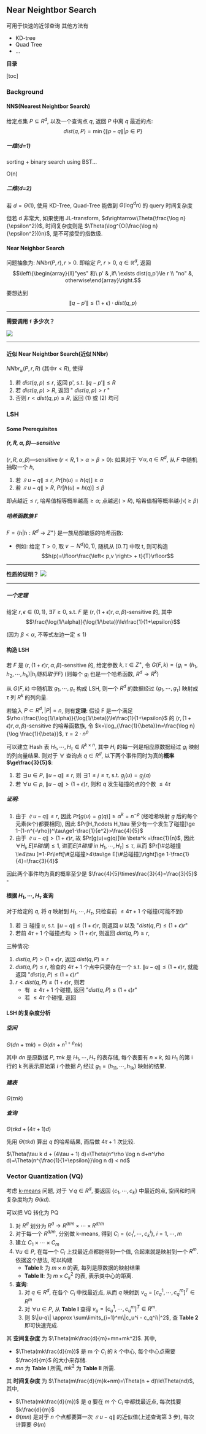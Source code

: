 ## Near Neightbor Search

可用于快速的近邻查询
其他方法有
- KD-tree
- Quad Tree
- ...


**目录**

[toc]

### Background

#### NNS(Nearest Neightbor Search)

给定点集 $P\subseteq R^d$, 以及一个查询点 $q$, 返回 $P$ 中离 $q$ 最近的点:
$$dist(q, P)=\min\{\|p-q\|\big|p\in P\}$$

##### 一维(d=1)

sorting + binary search
using BST...

O(n)

##### 二维(d=2)

若 $d = \Theta(1)$, 使用 KD-Tree, Quad-Tree 能做到 $\Theta(\log^d n)$ 的 query 时间复杂度

但若 d 非常大, 如果使用 JL-transform, $d\rightarrow\Theta(\frac{\log n}{\epsilon^2})$, 时间复杂度则是 $\Theta(\log^{O(\frac{\log n}{\epsilon^2})}n)$, 是不可接受的指数级.

#### Near Neighbor Search

问题抽象为: $NNbr(P,r), r>0$. 即给定 $P$, $r>0$, $q\in\mathbb{R}^d$, 返回
$$\left\{\begin{array}{ll}"yes" 和\ p' & ,if\ \exists dist(q,p')\le r \\ "no" &, otherwise\end{array}\right.$$

要想达到 $$\|q-p'\|\le(1+\epsilon)\cdot dist(q,p)$$

------
**需要调用 `f` 多少次？**

![](image/notes-4.invokef.png)

-----

#### 近似 Near Neightbor Search(近似 NNbr)

$NNbr_\approx(P, r, R)$ (其中$r<R$), 使得
1. 若 $dist(q,p)\le r$, 返回 p', s.t. $\|q-p'\|\le R$
2. 若 $dist(q,p)>R$, 返回 " $dist(q,p)> r$ "
3. 否则 $r< dist(q,p)\le R$, 返回 (1) 或 (2) 均可

### LSH

#### Some Prerequisites

##### $(r,R,\alpha,\beta)$—sensitive

$(r,R,\alpha,\beta)$—sensitive ($r< R, 1>\alpha>\beta>0$): 如果对于 $\forall u,q\in R^d$, 从 $F$ 中随机抽取一个 $h$,
1. 若 $\|u-q\|\le r$, $Pr[ h(u)=h(q) ] \ge \alpha$
2. 若 $\|u-q\|> R$, $Pr[ h(u) = h(q) ] \le \beta$

即点越近$\le r$, 哈希值相等概率越高$\ge\alpha$; 点越远($>R$), 哈希值相等概率越小($\ge\beta$)

##### 哈希函数族 F
$F=\{h|h: R^d\rightarrow Z^+\}$ 是一族局部敏感的哈希函数:
- 例如: 给定 $T>0$, 取 $v\sim N^d(0,1)$, 随机从 $[0.T]$ 中取 t, 则可构造$$h(p)=\lfloor\frac{\left< p,v \right> + t}{T}\rfloor$$

-----
**性质的证明？**
![](image/notes4-LSHhashfunction.png)

-----

##### 一个定理

给定 $r,\epsilon\in (0,1)$, $\exists T\ge 0$, s.t. $F$ 是 $(r,(1+\epsilon)r, \alpha,\beta)$-sensitive 的, 其中
$$\frac{\log(1/\alpha)}{\log(1/\beta)}\le\frac{1}{1+\epsilon}$$

(因为 $\beta<\alpha$, 不等式左边一定$\le 1$)

#### 构造 LSH 

若 $F$ 是 $(r,(1+\epsilon)r, \alpha,\beta)$-sensitive 的, 给定参数 $k, \tau\in Z^+$, 
令 $G(F,k)=\{\left.g_i=(h_1,h_2,\cdots,h_k)\right|h_i随机取于 F\}$
(则每个 $g_i$ 也是一个哈希函数, $R^d\rightarrow R^k$)

从 $G(F,k)$ 中随机取 $g_1,\cdots,g_\tau$ 构成 LSH, 则一个 $R^d$ 的数据经过 $(g_1,\cdots,g_\tau)$ 映射成 $\tau$ 列 $R^k$ 的列向量.

若输入 $P\subset R^d, |P|=n$, 则有**定理**:
假设 F 是一个满足 $\rho=\frac{\log(1/\alpha)}{\log(1/\beta)}\le\frac{1}{1+\epsilon}$ 的 $(r,(1+\epsilon)r, \alpha,\beta)$-sensitive 的哈希函数族, 
令 $k=\log_{\frac{1}{\beta}}n=\frac{\log n}{\log \frac{1}{\beta}}$, $\tau=2\cdot n^\rho$

可以建立 Hash 表 $H_1,\cdots,H_\tau \in R^{k\times n}$, 其中 $H_i$ 的每一列是相应原数据经过 $g_i$ 映射的列向量结果. 则对于 $\forall$ 查询点 $q\in R^d$, 以下两个事件同时为真的**概率$\ge\frac{3}{5}$**:
1. 若 $\exists u\in P$, $\|u-q\|\le r$, 则 $\exists 1\le j \le \tau$, s.t. $g_j(u)=g_j(q)$
2. 若 $\forall u\in p$, $\|u-q\| > (1+\epsilon)r$, 则和 $q$ 发生碰撞的点的个数 $\le 4\tau$

##### 证明:

1. 由于 $\|u-q\|\le r$, 因此 $Pr[g(u)=g(q)]\ge\alpha^k=n^{-\rho}$ (经哈希映射 $g$ 后的每个元素(k个)都要相同), 
因此 $Pr[H_1\cdots H_\tau 至少有一个发生了碰撞]\ge 1-(1-n^{-\rho})^\tau\ge1-\frac{1}{e^2}>\frac{4}{5}$
2. 由于 $\|u-q\| > (1+\epsilon)r$, 故 $Pr[g(u)=g(q)]\le \beta^k =\frac{1}{n}$, 
因此 $\forall H_i, E[\# 碰撞]\le 1$, 
进而$E[\#碰撞\ in\  H_1, \cdots, H_\tau]\le \tau$, 
从而 $Pr[\#总碰撞\le4\tau ]=1-Pr\left[\#总碰撞>4\tau\ge E[\#总碰撞]\right]\ge 1-\frac{1}{4}=\frac{3}{4}$

因此两个事件均为真的概率至少是 $\frac{4}{5}\times\frac{3}{4}=\frac{3}{5}$ $\square$

#### 根据 $H_1,\cdots,H_\tau$ 查询

对于给定的 $q$, 将 $q$ 映射到 $H_1,\cdots,H_\tau$, 只检查前 $\le 4\tau+1$ 个碰撞(可能不到)
1. 若 $\exists$ 碰撞 $u$, s.t. $\|u-q\|\le(1+\epsilon)r$, 则返回 $u$ 以及 "$dist(q,P)\le (1+\epsilon)r$"
2. 若前 $4\tau + 1$ 个碰撞点均 $>(1+\epsilon)r$, 则返回 $dist(q,P)\ge r$, 
   
三种情况:
1. $dist(q,P)>(1+\epsilon)r$, 返回 $dist(q,P)\ge r$ 
2. $dist(q,P)\le r$, 检查的 $4\tau + 1$ 个点中只要存在一个 s.t. $\|u-q\|\le(1+\epsilon)r$, 就能返回 "$dist(q,P)\le (1+\epsilon)r$"
3. $r < dist(q,P) \le (1+\epsilon)r$, 则若
    - 有 $\ge 4\tau +1$ 个碰撞, 返回 "$dist(q,P)\le (1+\epsilon)r$"
    - 若 $\le 4\tau$ 个碰撞, 返回
 
#### LSH 的复杂度分析

##### 空间

$\Theta(dn + \tau n k)=\Theta(dn + n^{1+\rho} n k)$

其中 $dn$ 是原数据 $P$, $\tau n k$ 是 $H_1,\cdots, H_\tau$ 的表存储, 每个表要有 $n\times k$, 如 $H_1$ 的第 i 行的 k 列表示原始第 $i$ 个数据 $P_i$ 经过 $g_1=(h_{11},\cdots,h_{1k})$ 映射的结果.

##### 建表

$\Theta(\tau nk)$

##### 查询

$\Theta(\tau k d + (4\tau + 1) d)$

先用 $\Theta(\tau k d)$ 算出 $q$ 的哈希结果, 而后做 $4\tau + 1$ 次比较.

$\Theta(\tau k d + (4\tau + 1) d)=\Theta(n^\rho \log n d+n^\rho d)=\Theta(n^{\frac{1}{1+\epsilon}}\log n d) < nd$ 

### Vector Quantization (VQ)

考虑 [k-means](./8.cluster.md#connection-to-assignment-based-cluster) 问题, 对于 $\forall q \in R^d$, 要返回 $\{c_1,\cdots,c_k\}$ 中最近的点, 空间和时间复杂度均为 $\Theta(kd)$.

可以把 VQ 转化为 PQ

1. 对 $R^d$ 划分为 $R^d \rightarrow R^{d/m} \times\cdots\times R^{d/m}$
2. 对于每一个 $R^{d/m}$, 分别做 k-means, 得到 $C_i=\{c_1^i, \cdots, c_k^i\},\ i=1,\cdots,m$ 
3. 建立 $C_1\times\cdots\times C_m$
4. $\forall u\in P$, 在每一个 $C_i$ 上找最近点都能得到一个值, 合起来就是映射到一个 $R^m$. 依据这个想法, 可以构建 
    - **Table I**: 为 $m\times n$ 的表, 每列是原数据的映射结果
    - **Table II**: 为 $m\times C_k^2$ 的表, 表示类中心的距离.
5. **查询**: 
   1. 对 $q\in R^d$, 在各个 $C_i$ 中找最近点, 从而 $q$ 映射到 $v_q=[c_q^1, \cdots, c_q^m]^T \in R^m$
   2. 对 $\forall u \in P$, 从 **Table I** 查得 $v_u=[c_u^1,\cdots, c_u^m]^T \in R^m$. 
   3. 则 $\|u-q\| \approx \sum\limits_{i=1}^m\|c_u^i - c_q^i\|^2$, 查 **Table 2** 即可快速完成.

其 **空间复杂度** 为 $\Theta(mk\frac{d}{m}+mn+mk^2)$. 其中,
- $\Theta(mk\frac{d}{m})$ 是 m 个 $C_i$ 的 $k$ 个中心, 每个中心点需要 $\frac{d}{m}$ 的大小来存储.
- $mn$ 为 **Table I** 所需, $mk^2$ 为 **Table II** 所需.

其 **时间复杂度** 为 $\Theta(m\frac{d}{m}k+nm)=\Theta(n + d)\le\Theta(nd)$, 其中,
- $\Theta(mk\frac{d}{m})$ 是 $q$ 要在 $m$ 个 $C_i$ 中都找最近点, 每次找要 $k\frac{d}{m}$
- $\Theta(mn)$ 是对于 $n$ 个点都要算一次 $\|u-q\|$ 的近似值(上述查询第 3 步), 每次计算要 $\Theta(m)$


